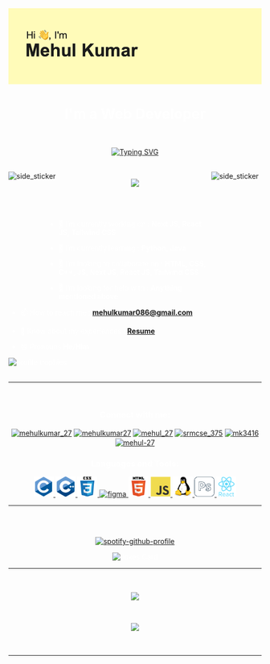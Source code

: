 <div align="center"><img src="/header.png"></img></div>

<h1 align="center" span style="color:white">I'm a Web Developer</h1>
<br>
<p align="center">
<a href="https://git.io/typing-svg"><img src="https://readme-typing-svg.herokuapp.com?font=Play&size=25&duration=4000&pause=1000&color=29F75E&background=0702FF00&center=true&width=435&lines=Welcome+To+My+Github+Profile+" alt="Typing SVG" /></a></p>
<br>
<img align="right"  width=100px height=250px alt="side_sticker" src="https://media.giphy.com/media/TEnXkcsHrP4YedChhA/giphy.gif" />
<img align="left"  width=100px height=250px alt="side_sticker" src="https://media.giphy.com/media/TEnXkcsHrP4YedChhA/giphy.gif" />

<p align="center" ><img 
 src="https://media.tenor.com/A-xepNszV9YAAAAi/ai-bot.gif" width="40%"></p>
 <br>
 <br>
 <span style="color:white">

- 🔭 I’m currently working on : **Next JS, React JS, Tailwind CSS**

- 🌱 I’m currently learning : **Python, Java**

- 👯 I’m looking to collaborate on : **HTML, CSS, C++, JS, Next JS, React JS, Tailwind CSS**

- 🤝 I’m looking for help with : **Anything mentioned above**

- 📫 How to reach me : **mehulkumar086@gmail.com**

- 📄 Know about my experiences : <a href="https://tinyurl.com/mehul2711">**Resume**</a>

- 😄 Pronouns **He/Him**

  <div align="center">
<img height="120px" src="https://github-profile-trophy.vercel.app/?username=mehul2711&row=2" alt="profile trophies">
</div>
<br>
<br>
<hr>
<br>
<p align="center">
<h3 align="center">Connect with me:</h3>
<p align="center">
<a href="https://twitter.com/mehulkumar_27" target="blank"><img align="center" src="https://raw.githubusercontent.com/rahuldkjain/github-profile-readme-generator/master/src/images/icons/Social/twitter.svg" alt="mehulkumar_27" height="30" width="40" /></a>
<a href="https://linkedin.com/in/mehulkumar27" target="blank"><img align="center" src="https://raw.githubusercontent.com/rahuldkjain/github-profile-readme-generator/master/src/images/icons/Social/linked-in-alt.svg" alt="mehulkumar27" height="30" width="40" /></a>
<a href="https://instagram.com/mehul_27" target="blank"><img align="center" src="https://raw.githubusercontent.com/rahuldkjain/github-profile-readme-generator/master/src/images/icons/Social/instagram.svg" alt="mehul_27" height="30" width="40" /></a>
<a href="https://www.codechef.com/users/srmcse_375" target="blank"><img align="center" src="https://cdn.jsdelivr.net/npm/simple-icons@3.1.0/icons/codechef.svg" alt="srmcse_375" height="30" width="40" /></a>
<a href="https://www.hackerrank.com/mk3416" target="blank"><img align="center" src="https://raw.githubusercontent.com/rahuldkjain/github-profile-readme-generator/master/src/images/icons/Social/hackerrank.svg" alt="mk3416" height="30" width="40" /></a>
<a href="https://www.leetcode.com/mehul-27" target="blank"><img align="center" src="https://raw.githubusercontent.com/rahuldkjain/github-profile-readme-generator/master/src/images/icons/Social/leet-code.svg" alt="mehul-27" height="30" width="40" /></a>
</p>

<h3 align="center">Languages and Tools:</h3>
<p align="center"> <a href="https://www.cprogramming.com/" target="_blank" rel="noreferrer"> <img src="https://raw.githubusercontent.com/devicons/devicon/master/icons/c/c-original.svg" alt="c" width="40" height="40"/> </a> <a href="https://www.w3schools.com/cpp/" target="_blank" rel="noreferrer"> <img src="https://raw.githubusercontent.com/devicons/devicon/master/icons/cplusplus/cplusplus-original.svg" alt="cplusplus" width="40" height="40"/> </a> <a href="https://www.w3schools.com/css/" target="_blank" rel="noreferrer"> <img src="https://raw.githubusercontent.com/devicons/devicon/master/icons/css3/css3-original-wordmark.svg" alt="css3" width="40" height="40"/> </a> <a href="https://www.figma.com/" target="_blank" rel="noreferrer"> <img src="https://www.vectorlogo.zone/logos/figma/figma-icon.svg" alt="figma" width="40" height="40"/> </a> <a href="https://www.w3.org/html/" target="_blank" rel="noreferrer"> <img src="https://raw.githubusercontent.com/devicons/devicon/master/icons/html5/html5-original-wordmark.svg" alt="html5" width="40" height="40"/> </a> <a href="https://developer.mozilla.org/en-US/docs/Web/JavaScript" target="_blank" rel="noreferrer"> <img src="https://raw.githubusercontent.com/devicons/devicon/master/icons/javascript/javascript-original.svg" alt="javascript" width="40" height="40"/> </a> <a href="https://www.linux.org/" target="_blank" rel="noreferrer"> <img src="https://raw.githubusercontent.com/devicons/devicon/master/icons/linux/linux-original.svg" alt="linux" width="40" height="40"/> </a> <a href="https://www.photoshop.com/en" target="_blank" rel="noreferrer"> <img src="https://raw.githubusercontent.com/devicons/devicon/master/icons/photoshop/photoshop-line.svg" alt="photoshop" width="40" height="40"/> </a> <a href="https://reactjs.org/" target="_blank" rel="noreferrer"> <img src="https://raw.githubusercontent.com/devicons/devicon/master/icons/react/react-original-wordmark.svg" alt="react" width="40" height="40"/> </a> </p>
</p>
<hr>
<br>
<br>
<div align= "center">
 
[![spotify-github-profile](https://spotify-github-profile.kittinanx.com/api/view?uid=317ltgw3bjta3dijarywwy6jemzy&cover_image=true&theme=default&show_offline=false&background_color=000000&interchange=true&bar_color_cover=true)](https://spotify-github-profile.kittinanx.com/api/view?uid=317ltgw3bjta3dijarywwy6jemzy&redirect=true)
 
</div>
<!-- Markdown -->

<div align="center">
 
![Jokes Card](https://readme-jokes.vercel.app/api)

</div>
<hr>
<br>
<p align="center">
<img align="center" height="200px" src="https://github-readme-stats.vercel.app/api?username=Mehul2711&show_icons=true&theme=chartreuse-dark"/></a></p>
<br>
<p align="center">
  <img height="200px" src="https://github-readme-stats-eight-theta.vercel.app/api/top-langs/?username=Mehul2711&layout=compact&langs_count=8&theme=chartreuse-dark"/></p>
  
<br>
<hr>
<br>
